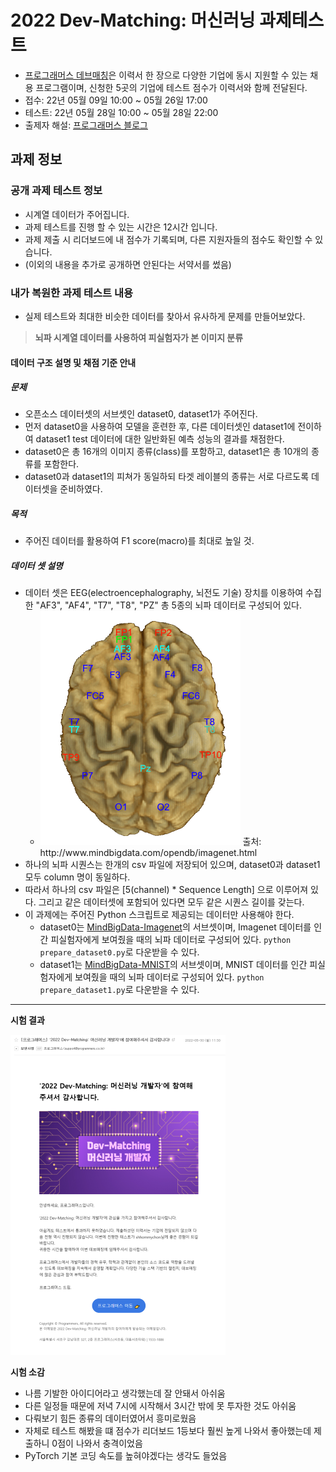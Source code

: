 # 2022 Dev-Matching: 머신러닝 과제테스트

- [프로그래머스 데브매칭](https://programmers.co.kr/competitions/2363/2022-machinelearning)은 이력서 한 장으로 다양한 기업에 동시 지원할 수 있는 채용 프로그램이며, 신청한 5곳의 기업에 테스트 점수가 이력서와 함께 전달된다.
- 접수: 22년 05월 09일 10:00 ~ 05월 26일 17:00
- 테스트: 22년 05월 28일 10:00 ~ 05월 28일 22:00
- 출제자 해설: [프로그래머스 블로그](https://prgms.tistory.com/)



## 과제 정보

### 공개 과제 테스트 정보

- 시계열 데이터가 주어집니다.
- 과제 테스트를 진행 할 수 있는 시간은 12시간 입니다.
- 과제 제출 시 리더보드에 내 점수가 기록되며, 다른 지원자들의 점수도 확인할 수 있습니다.
- (이외의 내용을 추가로 공개하면 안된다는 서약서를 썼음)

### 내가 복원한 과제 테스트 내용

- 실제 테스트와 최대한 비슷한 데이터를 찾아서 유사하게 문제를 만들어보았다.

>  **뇌파 시계열 데이터를 사용하여 피실험자가 본 이미지 분류**

#### 데이터 구조 설명 및 채점 기준 안내

##### 문제

- 오픈소스 데이터셋의 서브셋인 dataset0, dataset1가 주어진다.
- 먼저 dataset0을 사용하여 모델을 훈련한 후, 다른 데이터셋인 dataset1에 전이하여 dataset1 test 데이터에 대한 일반화된 예측 성능의 결과를 채점한다.
- dataset0은 총 16개의 이미지 종류(class)를 포함하고, dataset1은 총 10개의 종류를 포함한다.
- dataset0과 dataset1의 피쳐가 동일하되 타겟 레이블의 종류는 서로 다르도록 데이터셋을 준비하였다.

##### 목적

- 주어진 데이터를 활용하여 F1 score(macro)를 최대로 높일 것.

##### 데이터 셋 설명

- 데이터 셋은 EEG(electroencephalography, 뇌전도 기술) 장치를 이용하여 수집한 "AF3", "AF4", "T7", "T8", "PZ" 총 5종의 뇌파 데이터로 구성되어 있다.
  - <img src=".img/DavidVivancosBrainAreas10-20.png" alt="EEG" style="zoom: 50%;" />
    출처: http://www.mindbigdata.com/opendb/imagenet.html
- 하나의 뇌파 시퀀스는 한개의 csv 파일에 저장되어 있으며, dataset0과 dataset1 모두 column 명이 동일하다.
- 따라서 하나의 csv 파일은 [5(channel) * Sequence Length] 으로 이루어져 있다. 그리고 같은 데이터셋에 포함되어 있다면 모두 같은 시퀀스 길이를 갖는다.
- 이 과제에는 주어진 Python 스크립트로 제공되는 데이터만 사용해야 한다.
  - dataset0는 [MindBigData-Imagenet](http://www.mindbigdata.com/opendb/imagenet.html)의 서브셋이며, Imagenet 데이터를 인간 피실험자에게 보여줬을 때의 뇌파 데이터로 구성되어 있다. `python prepare_dataset0.py`로 다운받을 수 있다.
  - dataset1는 [MindBigData-MNIST](http://mindbigdata.com/opendb/index.html)의 서브셋이며, MNIST 데이터를 인간 피실험자에게 보여줬을 때의 뇌파 데이터로 구성되어 있다. `python prepare_dataset1.py`로 다운받을 수 있다.



---

**시험 결과**

<img src=".img/result.png" alt="EEG" style="zoom: 50%;" />



**시험 소감**

- 나름 기발한 아이디어라고 생각했는데 잘 안돼서 아쉬움
- 다른 일정들 때문에 저녁 7시에 시작해서 3시간 밖에 못 투자한 것도 아쉬움
- 다뤄보기 힘든 종류의 데이터였어서 흥미로웠음
- 자체로 테스트 해봤을 떄 점수가 리더보드 1등보다 훨씬 높게 나와서 좋아했는데 제출하니 0점이 나와서 충격이었음
- PyTorch 기본 코딩 속도를 높혀야겠다는 생각도 들었음